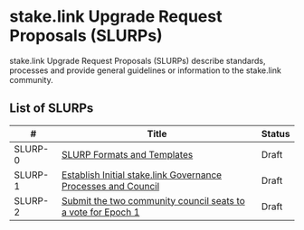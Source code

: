 # stake.link Upgrade Request Proposals (SLURPs)


stake.link Upgrade Request Proposals (SLURPs) describe standards, processes and provide general guidelines or information to the stake.link community.

## List of SLURPs

| # | Title | Status | 
| ----------- | ----------- | ----------- | 
| SLURP-0 | [SLURP Formats and Templates](SLURPs/SLURP-0.md) | Draft |
| SLURP-1 | [Establish Initial stake.link Governance Processes and Council](SLURPs/SLURP-1.md) | Draft |
| SLURP-2 | [Submit the two community council seats to a vote for Epoch 1](SLURPs/SLURP-2.md) | Draft |